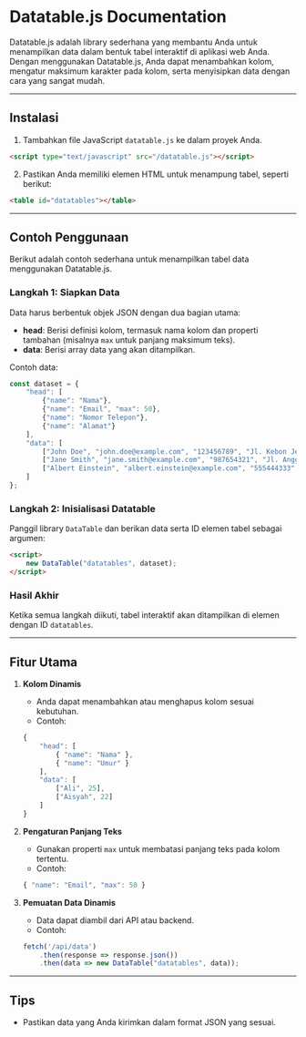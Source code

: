 # Datatable.js Documentation

Datatable.js adalah library sederhana yang membantu Anda untuk menampilkan data dalam bentuk tabel interaktif di aplikasi web Anda. Dengan menggunakan Datatable.js, Anda dapat menambahkan kolom, mengatur maksimum karakter pada kolom, serta menyisipkan data dengan cara yang sangat mudah.

---

## Instalasi

1. Tambahkan file JavaScript `datatable.js` ke dalam proyek Anda.

```html
<script type="text/javascript" src="/datatable.js"></script>
```

2. Pastikan Anda memiliki elemen HTML untuk menampung tabel, seperti berikut:

```html
<table id="datatables"></table>
```

---

## Contoh Penggunaan

Berikut adalah contoh sederhana untuk menampilkan tabel data menggunakan Datatable.js.

### Langkah 1: Siapkan Data
Data harus berbentuk objek JSON dengan dua bagian utama:
- **head**: Berisi definisi kolom, termasuk nama kolom dan properti tambahan (misalnya `max` untuk panjang maksimum teks).
- **data**: Berisi array data yang akan ditampilkan.

Contoh data:

```javascript
const dataset = {
    "head": [
        {"name": "Nama"},
        {"name": "Email", "max": 50},
        {"name": "Nomor Telepon"},
        {"name": "Alamat"}
    ],
    "data": [
        ["John Doe", "john.doe@example.com", "123456789", "Jl. Kebon Jeruk 1"],
        ["Jane Smith", "jane.smith@example.com", "987654321", "Jl. Anggrek 2"],
        ["Albert Einstein", "albert.einstein@example.com", "555444333", "Jl. Melati 3"]
    ]
};
```

### Langkah 2: Inisialisasi Datatable
Panggil library `DataTable` dan berikan data serta ID elemen tabel sebagai argumen:

```html
<script>
    new DataTable("datatables", dataset);
</script>
```

### Hasil Akhir
Ketika semua langkah diikuti, tabel interaktif akan ditampilkan di elemen dengan ID `datatables`.

---

## Fitur Utama

1. **Kolom Dinamis**
   - Anda dapat menambahkan atau menghapus kolom sesuai kebutuhan.
   - Contoh:

   ```javascript
   {
       "head": [
           { "name": "Nama" },
           { "name": "Umur" }
       ],
       "data": [
           ["Ali", 25],
           ["Aisyah", 22]
       ]
   }
   ```

2. **Pengaturan Panjang Teks**
   - Gunakan properti `max` untuk membatasi panjang teks pada kolom tertentu.
   - Contoh:

   ```javascript
   { "name": "Email", "max": 50 }
   ```

3. **Pemuatan Data Dinamis**
   - Data dapat diambil dari API atau backend.
   - Contoh:

   ```javascript
   fetch('/api/data')
       .then(response => response.json())
       .then(data => new DataTable("datatables", data));
   ```

---

## Tips

- Pastikan data yang Anda kirimkan dalam format JSON yang sesuai.
